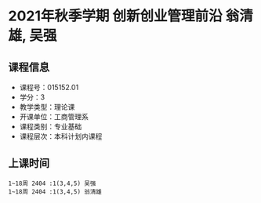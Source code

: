 # 2021年秋季学期 创新创业管理前沿 翁清雄, 吴强






## 课程信息

- 课程号：015152.01
- 学分：3
- 教学类型：理论课
- 开课单位：工商管理系
- 课程类别：专业基础
- 课程层次：本科计划内课程

## 上课时间

```
1~18周 2404 :1(3,4,5) 吴强
1~18周 2404 :1(3,4,5) 翁清雄
```

